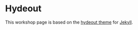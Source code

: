 # Hydeout
This workshop page is based on the [hydeout theme](https://fongandrew.github.io/hydeout/) for [Jekyll](http://jekyllrb.com). 



